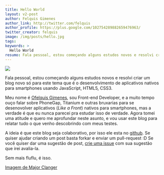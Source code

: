 ```yaml
---
title: Hello World
layout: v2-post
author: Felquis Gimenes
author_link: http://twitter.com/felquis
author_profile: https://plus.google.com/102754289882659476963/
twitter_creator: felquis
image: /img/posts/hello.jpg
tags:
keywords: >
  Hello World
resumo: Fala pessoal, estou começando alguns estudos novos e resolvi criar um blog novo só para este tema que é o desenvolvimento de aplicativos nativos para smartphones usando JavaScript, HTML5, CSS3. Meu nome é Ofelquis Gimenes, sou Front-end Developer, e a muito tempo ouço falar sobre PhoneGap, Titanium e outras bruxarias para se desenovolver aplicativos (*Like a Front*) nativos para smartphones
---
```


![](/img/posts/hello-big.jpg)

Fala pessoal, estou começando alguns estudos novos e resolvi criar um blog novo só para este tema que é o desenvolvimento de aplicativos nativos para smartphones usando JavaScript, HTML5, CSS3.

Meu nome é [Ofelquis Gimenes](twitter.com/felquis), sou Front-end Developer, e a muito tempo ouço falar sobre PhoneGap, Titanium e outras bruxarias para se desenovolver aplicativos (*Like a Front*) nativos para smartphones, mas a verdade é que eu nunca parecei pra estudar isso de verdade. Agora tomei uma atitude e quero me aprofundar neste asunto, e vou usar este blog para relatar tudo o que venho descobrindo com meus testes.

A ideia é que este blog seja colaborativo, por isso ele esta no [github](https://github.com/DevCastBrasil/nativebuild.com/). Se quiser ajudar criando um post basta forkar e enviar um pull-request :D Se você quiser dar uma sugestão de post, [crie uma issue](https://github.com/DevCastBrasil/nativebuild.com/issues) com sua sugestão que irei avalia-la.

Sem mais fluflu, é isso.

[Imagem de Major Clanger](http://www.flickr.com/photos/major_clanger/382513/)